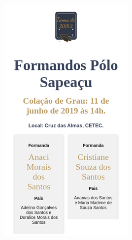 



<style>

body { 
  background-image: url("../imagens/fundo7.png");
  background-repeat: no-repeat;
  background-attachment: fixed;
  background-position: center; 
}

#example3 {
  border-radius: 6px;
  padding: 25px;
  background-color: white;
  background-repeat: no-repeat;
  background-origin: content-box;
  background-position: center;
}

* {
  box-sizing: border-box;
}

body {
  font-family: Arial, Helvetica, sans-serif;
}

/* Float four columns side by side */
.column {
  float: left;
  width: 50%;
  padding: 0 10px;
}

/* Remove extra left and right margins, due to padding */
.row {margin: 0 -5px;}

/* Clear floats after the columns */
.row:after {
  content: "";
  display: table;
  clear: both;
}

/* Responsive columns */
@media screen and (max-width: 600px) {
  .column {
    width: 100%;
    display: block;
    margin-bottom: 10px;
  }
}

/* Style the counter cards */
.card2 {
  box-shadow: 0 4px 8px 0 rgba(0, 0, 0, 0.2);
  padding: 16px;
  text-align: center;
  background-color: #f1f1f1;
}

div.c {
  font-size: 28px;
  font-family:'Dancing Script', cursive;
  color:#BD9E68;
}
</style>

<link href="https://fonts.googleapis.com/css?family=Dancing+Script&display=swap" rel="stylesheet">

<div id="example3">
<center><img src="../imagens/turma2.png" style="width:20%"/></center>


<center> 


<h1 style="font-family:'Dancing Script', cursive; color:#38425B;"><font size="8"><strong>Formandos Pólo Sapeaçu</strong></font></h1>



<center> 
<div class="c"><strong>Colação de Grau: 11 de junho de 2019 às 14h.</strong></div>

<h3 style="color:#38425B;"><strong>Local: Cruz das Almas, CETEC.</strong></h3>


<div class="column">
    <div class="card2">
      <center> 
      <p><strong>Formanda</strong></p> 
      <div class="c">Anaci Morais dos </div>
      <div class="c">Santos</div>
      <p><strong>Pais</strong></p>
      <p> Adelino Gonçalves dos Santos e  Doralice Morais dos Santos</p>
      </center>
    </div>
  </div>

  <div class="column">
    <div class="card2">
     <p><strong>Formanda</strong></p> 
        <div class="c">Cristiane Souza dos Santos </div>
        <p><strong>Pais</strong></p>
        <p> Ananias dos Santos e Maria Marlene de Souza Santos</p>
    </div>
  </div>

<br>
<br> <p style="color:white;"> hhhhhhhhhhhhhhhhh</p>

</center> 


<p style="text-align: justify;">

</p>


</div>


